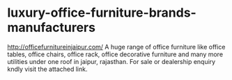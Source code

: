 # luxury-office-furniture-brands-manufacturers
http://officefurnitureinjaipur.com/ A huge range of office furniture like office tables, office chairs, office rack, office decorative furniture and many more utilities under one roof in jaipur, rajasthan. For sale or dealership enquiry kndly visit the attached link.
